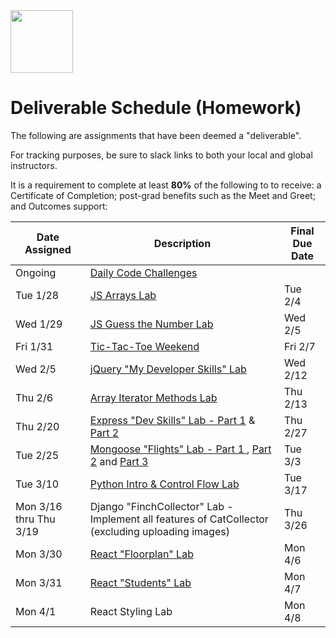 <img src="https://i.imgur.com/2y0Lyzy.png" height="100">

# Deliverable Schedule (Homework)

The following are assignments that have been deemed a "deliverable".

For tracking purposes, be sure to slack links to both your local and global instructors.

It is a requirement to complete at least **80%** of the following to to receive: a Certificate of Completion; post-grad benefits such as the Meet and Greet; and Outcomes support:

|Date Assigned|Description| Final Due Date |
|---|---|---|
|Ongoing|[Daily Code Challenges](https://git.generalassemb.ly/SEI-CC/daily-js-code-challenges)| |
|Tue 1/28|[JS Arrays Lab](https://git.generalassemb.ly/SEI-CC/SEI-CC-7/blob/master/work/w01/d2/04-js-arrays-lab.md)| Tue 2/4 |
|Wed 1/29|[JS Guess the Number Lab](https://git.generalassemb.ly/SEI-CC/SEI-CC-7/blob/master/work/w01/d3/04-js-objects-lab.md)| Wed 2/5 |
|Fri 1/31|[Tic-Tac-Toe Weekend](https://git.generalassemb.ly/SEI-CC/SEI-CC-7/tree/master/work/w01/d5/tic-tac-toe-weekend)| Fri 2/7 |
|Wed 2/5|[jQuery "My Developer Skills" Lab](https://git.generalassemb.ly/SEI-CC/SEI-CC-7/blob/master/work/w02/d3/04-jquery-lab.md)| Wed 2/12 |
|Thu 2/6|[Array Iterator Methods Lab](https://git.generalassemb.ly/SEI-CC/SEI-CC-7/blob/master/work/w02/d4/02b-array-methods-lab.md)| Thu 2/13 |
|Thu 2/20|[Express "Dev Skills" Lab - Part 1](https://git.generalassemb.ly/SEI-CC/SEI-CC-7/blob/master/work/w04/d2/03-04-dev-skills-lab-part-1.md) & [Part 2](https://git.generalassemb.ly/SEI-CC/SEI-CC-7/blob/master/work/w04/d4/04-dev-skills-lab-part-2.md)| Thu 2/27 |
|Tue 2/25|[Mongoose "Flights" Lab - Part 1 ](https://git.generalassemb.ly/SEI-CC/SEI-CC-7/blob/master/work/w04/d5/04-mongoose-flights-lab-part-1.md), [Part 2](https://git.generalassemb.ly/SEI-CC/SEI-CC-7/blob/master/work/w05/d1/03-04-mongoose-flights-lab-part-2.md) and [Part 3](https://git.generalassemb.ly/SEI-CC/SEI-CC-7/blob/master/work/w05/d2/mongoose-flights-lab-part-3.md)| Tue 3/3 |
|Tue 3/10|[Python Intro & Control Flow Lab](https://git.generalassemb.ly/SEI-CC/SEI-CC-7/tree/master/work/w07/d2/03-control-flow-lab)| Tue 3/17 |
|Mon 3/16 thru Thu 3/19|Django "FinchCollector" Lab - Implement all features of CatCollector (excluding uploading images)| Thu 3/26 |
|Mon 3/30| [React "Floorplan" Lab](https://git.generalassemb.ly/SEI-CC/SEI-CC-7/blob/master/work/w10/d1/04-react-floorplan-lab.md) | Mon 4/6 |
|Mon 3/31| [React "Students" Lab](https://git.generalassemb.ly/SEI-CC/SEI-CC-7/blob/master/work/w10/d2/04-react-students-lab.md) | Mon 4/7 |
|Mon 4/1|React Styling Lab| Mon 4/8 |


